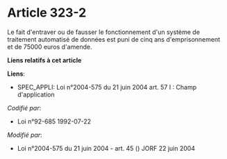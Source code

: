 # Article 323-2

Le fait d'entraver ou de fausser le fonctionnement d'un système de traitement automatisé de données est puni de cinq ans
d'emprisonnement et de 75000 euros d'amende.

**Liens relatifs à cet article**

**Liens**:

  - SPEC_APPLI: Loi n°2004-575 du 21 juin 2004 art. 57 I : Champ d'application

_Codifié par_:

  - Loi n°92-685 1992-07-22

_Modifié par_:

  - Loi n°2004-575 du 21 juin 2004 - art. 45 () JORF 22 juin 2004
